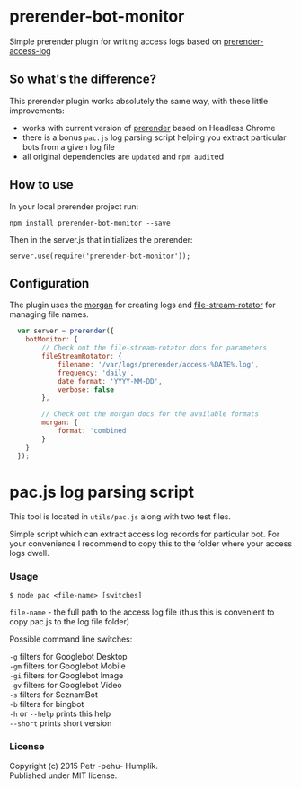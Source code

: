 prerender-bot-monitor
=======================
Simple prerender plugin for writing access logs based on [prerender-access-log](https://github.com/unDemian/prerender-access-log)

## So what's the difference?

This prerender plugin works absolutely the same way, with these little improvements:
* works with current version of [prerender](https://github.com/prerender/prerender) based on Headless Chrome
* there is a bonus `pac.js` log parsing script helping you extract particular bots from a given log file
* all original dependencies are `updated` and `npm audit`ed

How to use
----------

In your local prerender project run:

`npm install prerender-bot-monitor --save`

Then in the server.js that initializes the prerender:

`server.use(require('prerender-bot-monitor'));`

Configuration
-------------
The plugin uses the [morgan](https://github.com/expressjs/morgan#predefined-formats) for creating logs and [file-stream-rotator](https://www.npmjs.com/package/file-stream-rotator) for managing file names.

```javascript
  var server = prerender({
    botMonitor: {
        // Check out the file-stream-rotator docs for parameters
        fileStreamRotator: {
            filename: '/var/logs/prerender/access-%DATE%.log',
            frequency: 'daily',
            date_format: 'YYYY-MM-DD',
            verbose: false
        },

        // Check out the morgan docs for the available formats
        morgan: {
            format: 'combined'
        }
    }
  });
  ```

# pac.js log parsing script
This tool is located in `utils/pac.js` along with two test files.

Simple script which can extract access log records for particular bot. For your convenience I recommend to copy
this to the folder where your access logs dwell.

### Usage

`$ node pac <file-name> [switches]`

`file-name` - the full path to the access log file (thus this is convenient to copy pac.js to the log file folder)

Possible command line switches:

`-g` filters for Googlebot Desktop  
`-gm` filters for Googlebot Mobile  
`-gi` filters for Googlebot Image  
`-gv` filters for Googlebot Video  
`-s` filters for SeznamBot  
`-b` filters for bingbot  
`-h` or `--help` prints this help  
`--short` prints short version

### License
Copyright (c) 2015 Petr -pehu- Humplík.  
Published under MIT license.

